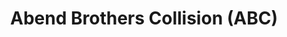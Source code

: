 ---
title: "Abend Brothers Collision (ABC)"
url: /ossineke/abend-brothers-collision-abc/
shop: car repair
---